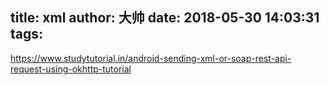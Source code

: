 title: xml
author: 大帅
date: 2018-05-30 14:03:31
tags:
---
https://www.studytutorial.in/android-sending-xml-or-soap-rest-api-request-using-okhttp-tutorial